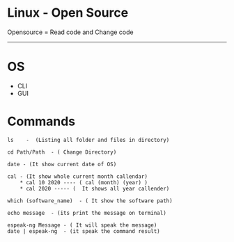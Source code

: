 # Linux - Open Source
Opensource = Read code and Change code

---
# OS 
* CLI
* GUI

# Commands
```
ls    -  (Listing all folder and files in directory)
```
```
cd Path/Path  - ( Change Directory)
```
```
date - (It show current date of OS)
```
```
cal - (It show whole current month callendar)
    * cal 10 2020 ---- ( cal (month) (year) )
    * cal 2020 ----- (  It shows all year callender)
```
```
which (software_name)  - ( It show the software path)
```
```
echo message  - (its print the message on terminal)
```
```
espeak-ng Message - ( It will speak the message)
date | espeak-ng  - (it speak the command result)
```
